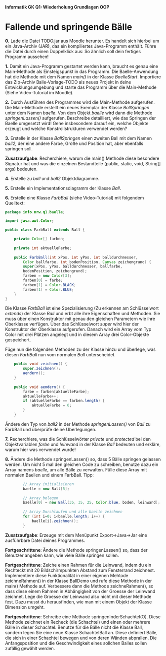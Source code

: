 #### Informatik GK Q1: Wiederholung Grundlagen OOP

# Fallende und springende Bälle

**0.** Lade die Datei TODO.jar aus Moodle herunter.
Es handelt sich hierbei um ein Java-Archiv (JAR), das ein kompiliertes Java-Programm enthält.
Führe die Datei durch einen Doppelklick aus: So ähnlich soll dein fertiges Programm aussehen!  

**1.** Damit ein Java-Programm gestartet werden kann, braucht es genau eine Main-Methode als Einsteigspunkt in das Programm. Die Baelle-Anwendung hat die Methode mit dem Namen *main()* in der Klasse *BaelleStart*. Importiere das Zip-Archiv Balle-Vorlage-TODO als neues Projekt in deine Entwicklungsumgebung und starte das Programm über die Main-Methode (Siehe Video-Tutorial im Moodle).

**2.** Durch Ausführen des Programmes wird die Main-Methode aufgerufen. Die Main-Methode erstellt ein neues Exemplar der Klasse *BallSpringen* unter dem Namen *baelle*. Von dem Objekt *baelle* wird dann die Methode *springenLassen()* aufgerufen. Beschreibe detailliert, wie das Springen der Baelle umgesetzt wird! Gehe insbesondere darauf ein, welche Objekte erzeugt und welche Konstrollstrukturen verwendet werden?

**3.** Erstelle in der Klasse *BallSpringen* einen zweiten Ball mit dem Namen *ball2*, der eine andere Farbe, Größe und Position hat, aber ebenfalls springen soll.

**Zusatzaufgabe**: Recherchiere, warum die main() Methode diese besondere Signatur hat und was die einzelnen Bestandteile (public, static, void, String[] args) bedeuten.

**4.** Erstelle zu *ball* und *ball2* Objektdiagramme.

**5.** Erstelle ein Implementationsdiagramm der Klasse *Ball*.

**6.** Erstelle eine Klasse *FarbBall* (siehe Video-Tutorial) mit folgendem Quelltext:

```java
package info.nrw.q1.baelle;

import java.awt.Color;

public class FarbBall extends Ball {

	private Color[] farben;
	
	private int aktuelleFarbe;
	
	public FarbBall(int xPos, int yPos, int balldurchmesser,
		Color ballfarbe, int bodenPosition, Canvas zeichengrund) {
		super(xPos, yPos, balldurchmesser, ballfarbe,
		bodenPosition, zeichengrund);		
		farben = new Color[3];
		farben[0] = farbe;
		farben[1] = Color.BLACK;
		farben[1] = Color.BLUE;
	}
}
```

Die Klasse *FarbBall* ist eine Spezialisierung (Zu erkennen am Schlüsselwort *extends*) der Klasse *Ball* und erbt alle ihre Eigenschaften und Methoden.
Sie muss über einen Konstruktor mit genau den gleichen Parametern wie ihre Oberklasse verfügen. Über das Schlüsselwort *super* wird hier der Konstruktor der Oberklasse aufgerufen. Danach wird ein Array vom Typ Color mit drei Plätzen angelegt und in diesem Array drei Color-Objekte gespeichert.

Füge nun die folgenden Methoden zu der Klasse hinzu und überlege, was diesen *FarbBall* nun vom normalen *Ball* unterscheidet. 

```java
	public void zeichnen() {	
		super.zeichnen();
		aendern();
	}
	
	public void aendern() {
		farbe = farben[aktuelleFarbe];
		aktuelleFarbe++;
		if (aktuelleFarbe == farben.length) {
			aktuelleFarbe = 0;
		}
	}	
```

Ändere den Typ von *ball2* in der Methode *springenLassen()* von *Ball* zu FarbBall und überprüfe deine Überlegungen.

**7.** Recherchiere, was die Schlüsselwörter *private* und *protected* bei den Objektvariablen *farbe* und *leinwand* in der Klasse *Ball* bedeuten und erkläre, warum hier was verwendet wurde! 

**8.** Ändere die Methode springenLassen() so, dass 5 Bälle springen gelassen werden. Um nicht 5 mal den gleichen Code zu schreiben, benutze  dazu ein Array namens *baelle*, um alle Bälle zu verwalten. Fülle diese Array mit normalen Baellen und einem FarbBall. Tipp:

```java
		// Array initialisieren
		baelle = new Ball[5];
		
		// Array belegen
        baelle[0] = new Ball(35, 35, 25, Color.blue, boden, leinwand);
        
		// Array Durchlaufen und alle baelle zeichnen
        for (int i=0; i<baelle.length; i++) {
        	baelle[i].zeichnen();
        }
```

**Zusatzaufgabe**: Erzeuge mit dem Menüpunkt Export->Java->Jar eine ausführbare Datei deines Programmes.

**Fortgeschrittene**: Ändere die Methode springenLassen() so, dass der Benutzer angeben kann, wie viele Bälle springen sollen. 

**Fortgeschrittene**: Zeiche einen Rahmen für die Leinwand, indem du ein Rechteckt mit 20 Bildschirmpunkten Abstand zum Fensterrand zeichnest. Implementiere diese Funktionalität in einer eigenen Mehtode zeichneRahmen() in der Klasse BallDemo und rufe diese Methode in der main() Methode auf. Verbessere dann die Methode zeichneRahmen(), so dass diese einem Rahmen in Abhängigkeit von der Groesse der Leinwand zeichnet. Lege die Groesse der Leinwand also nicht mit dieser Methode fest. Dazu musst du herausfinden, wie man mit einem Objekt der Klasse Dimension umgeht.

**Fortgeschrittene**: Schreibe eine Methode springenInderSchachtel(O). Diese Methode zeichnet ein Recheck (die Schachtel) und einen oder mehrere Bälle in dieser Schachtel. Benutze für die Bälle nicht die Klasse Ball, sondern legen Sie eine neue Klasse SchachtelBall an. Diese definiert Bälle, die sich in einer Schachtel bewegen und von deren Wänden abprallen. Die Anfangsposition und die Geschwindigkeit eines sollchen Balles sollen zufällig gewählt werden.

 